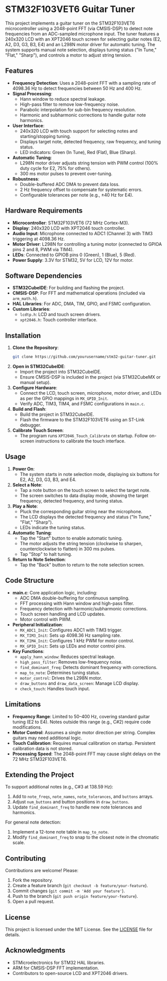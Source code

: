 # STM32F103VET6 Guitar Tuner

This project implements a guitar tuner on the STM32F103VET6 microcontroller using a 2048-point FFT (via CMSIS-DSP) to detect note frequencies from an ADC-sampled microphone input. The tuner features a 240x320 LCD with an XPT2046 touch screen for selecting guitar notes (E2, A2, D3, G3, B3, E4) and an L298N motor driver for automatic tuning. The system supports manual note selection, displays tuning status ("In Tune," "Flat," "Sharp"), and controls a motor to adjust string tension.

## Features
- **Frequency Detection**: Uses a 2048-point FFT with a sampling rate of 4098.36 Hz to detect frequencies between 50 Hz and 400 Hz.
- **Signal Processing**:
  - Hann window to reduce spectral leakage.
  - High-pass filter to remove low-frequency noise.
  - Parabolic interpolation for sub-bin frequency resolution.
  - Harmonic and subharmonic corrections to handle guitar note harmonics.
- **User Interface**:
  - 240x320 LCD with touch support for selecting notes and starting/stopping tuning.
  - Displays target note, detected frequency, raw frequency, and tuning status.
  - LED indicators: Green (In Tune), Red (Flat), Blue (Sharp).
- **Automatic Tuning**:
  - L298N motor driver adjusts string tension with PWM control (100% duty cycle for E2, 75% for others).
  - 300 ms motor pulses to prevent over-tuning.
- **Robustness**:
  - Double-buffered ADC DMA to prevent data loss.
  - 2 Hz frequency offset to compensate for systematic errors.
  - Configurable tolerances per note (e.g., ±40 Hz for E4).

## Hardware Requirements
- **Microcontroller**: STM32F103VET6 (72 MHz Cortex-M3).
- **Display**: 240x320 LCD with XPT2046 touch controller.
- **Audio Input**: Microphone connected to ADC1 (Channel 3) with TIM3 triggering at 4098.36 Hz.
- **Motor Driver**: L298N for controlling a tuning motor (connected to GPIOA pins 2 and 8, PWM via TIM4).
- **LEDs**: Connected to GPIOB pins 0 (Green), 1 (Blue), 5 (Red).
- **Power Supply**: 3.3V for STM32, 5V for LCD, 12V for motor.

## Software Dependencies
- **STM32CubeIDE**: For building and flashing the project.
- **CMSIS-DSP**: For FFT and mathematical operations (included via `arm_math.h`).
- **HAL Libraries**: For ADC, DMA, TIM, GPIO, and FSMC configuration.
- **Custom Libraries**:
  - `lcdtp.h`: LCD and touch screen drivers.
  - `xpt2046.h`: Touch controller interface.

## Installation
1. **Clone the Repository**:
   ```bash
   git clone https://github.com/yourusername/stm32-guitar-tuner.git
   ```
2. **Open in STM32CubeIDE**:
   - Import the project into STM32CubeIDE.
   - Ensure CMSIS-DSP is included in the project (via STM32CubeMX or manual setup).
3. **Configure Hardware**:
   - Connect the LCD, touch screen, microphone, motor driver, and LEDs as per the GPIO mappings in `MX_GPIO_Init`.
   - Verify ADC, TIM3, TIM4, and FSMC configurations in `main.c`.
4. **Build and Flash**:
   - Build the project in STM32CubeIDE.
   - Flash the firmware to the STM32F103VET6 using an ST-Link debugger.
5. **Calibrate Touch Screen**:
   - The program runs `XPT2046_Touch_Calibrate` on startup. Follow on-screen instructions to calibrate the touch interface.

## Usage
1. **Power On**:
   - The system starts in note selection mode, displaying six buttons for E2, A2, D3, G3, B3, and E4.
2. **Select a Note**:
   - Tap a note button on the touch screen to select the target note.
   - The screen switches to data display mode, showing the target frequency, detected frequency, and tuning status.
3. **Play a Note**:
   - Pluck the corresponding guitar string near the microphone.
   - The LCD displays the detected frequency and status ("In Tune," "Flat," "Sharp").
   - LEDs indicate the tuning status.
4. **Automatic Tuning**:
   - Tap the "Start" button to enable automatic tuning.
   - The motor adjusts the string tension (clockwise to sharpen, counterclockwise to flatten) in 300 ms pulses.
   - Tap "Stop" to halt tuning.
5. **Return to Note Selection**:
   - Tap the "Back" button to return to the note selection screen.

## Code Structure
- **main.c**: Core application logic, including:
  - ADC DMA double-buffering for continuous sampling.
  - FFT processing with Hann window and high-pass filter.
  - Frequency detection with harmonic/subharmonic corrections.
  - Touch screen handling and LCD updates.
  - Motor control with PWM.
- **Peripheral Initialization**:
  - `MX_ADC1_Init`: Configures ADC1 with TIM3 trigger.
  - `MX_TIM3_Init`: Sets up 4098.36 Hz sampling rate.
  - `MX_TIM4_Init`: Configures 1 kHz PWM for motor control.
  - `MX_GPIO_Init`: Sets up LEDs and motor control pins.
- **Key Functions**:
  - `apply_hann_window`: Reduces spectral leakage.
  - `high_pass_filter`: Removes low-frequency noise.
  - `find_dominant_freq`: Detects dominant frequency with corrections.
  - `map_to_note`: Determines tuning status.
  - `motor_control`: Drives the L298N motor.
  - `draw_buttons` and `draw_data_screen`: Manage LCD display.
  - `check_touch`: Handles touch input.

## Limitations
- **Frequency Range**: Limited to 50–400 Hz, covering standard guitar tuning (E2 to E4). Notes outside this range (e.g., C#2) require code modifications.
- **Motor Control**: Assumes a single motor direction per string. Complex guitars may need additional logic.
- **Touch Calibration**: Requires manual calibration on startup. Persistent calibration data is not stored.
- **Processing Speed**: The 2048-point FFT may cause slight delays on the 72 MHz STM32F103VET6.

## Extending the Project
To support additional notes (e.g., C#3 at 138.59 Hz):
1. Add to `note_freqs`, `note_names`, `note_tolerances`, and `buttons` arrays.
2. Adjust `num_buttons` and button positions in `draw_buttons`.
3. Update `find_dominant_freq` to handle new note tolerances and harmonics.

For general note detection:
1. Implement a 12-tone note table in `map_to_note`.
2. Modify `find_dominant_freq` to snap to the closest note in the chromatic scale.

## Contributing
Contributions are welcome! Please:
1. Fork the repository.
2. Create a feature branch (`git checkout -b feature/your-feature`).
3. Commit changes (`git commit -m 'Add your feature'`).
4. Push to the branch (`git push origin feature/your-feature`).
5. Open a pull request.

## License
This project is licensed under the MIT License. See the [LICENSE](LICENSE) file for details.

## Acknowledgments
- STMicroelectronics for STM32 HAL libraries.
- ARM for CMSIS-DSP FFT implementation.
- Contributors to open-source LCD and XPT2046 drivers.